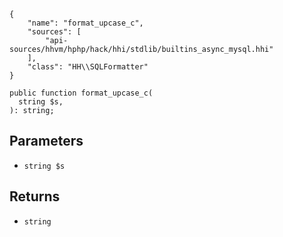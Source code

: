 ``` yamlmeta
{
    "name": "format_upcase_c",
    "sources": [
        "api-sources/hhvm/hphp/hack/hhi/stdlib/builtins_async_mysql.hhi"
    ],
    "class": "HH\\SQLFormatter"
}
```




``` Hack
public function format_upcase_c(
  string $s,
): string;
```




## Parameters




+ ` string $s `




## Returns




* ` string `
<!-- HHAPIDOC -->
